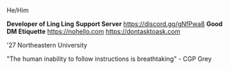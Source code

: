 He/Him

**__Developer of Ling Ling__**
**Support Server** https://discord.gg/gNfPwa8
**Good DM Etiquette** https://nohello.com
https://dontasktoask.com

'27 Northeastern University

"The human inability to follow instructions is breathtaking" - CGP Grey
